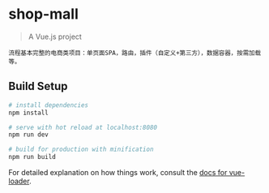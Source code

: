 # shop-mall

> A Vue.js project

    流程基本完整的电商类项目：单页面SPA，路由，插件（自定义+第三方），数据容器，按需加载等。

## Build Setup

``` bash
# install dependencies
npm install

# serve with hot reload at localhost:8080
npm run dev

# build for production with minification
npm run build
```

For detailed explanation on how things work, consult the [docs for vue-loader](http://vuejs.github.io/vue-loader).

